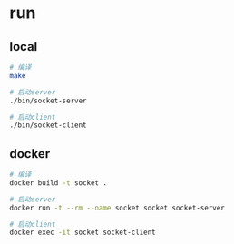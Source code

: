 # run

## local

```sh
# 编译
make

# 启动server
./bin/socket-server

# 启动client
./bin/socket-client
```
## docker

```sh
# 编译
docker build -t socket .

# 启动server
docker run -t --rm --name socket socket socket-server

# 启动client
docker exec -it socket socket-client
```